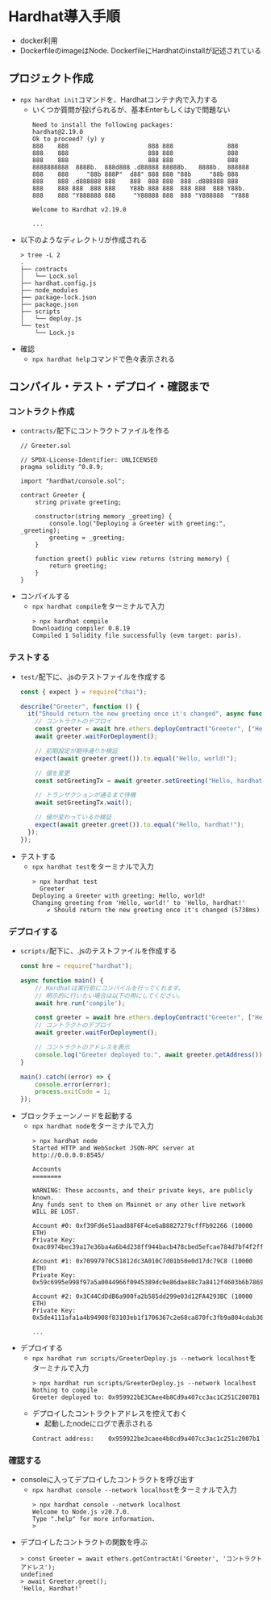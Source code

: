 # Hardhat導入手順
- docker利用
- DockerfileのimageはNode. DockerfileにHardhatのinstallが記述されている

## プロジェクト作成
- `npx hardhat init`コマンドを、Hardhatコンテナ内で入力する
  - いくつか質問が投げられるが、基本Enterもしくはyで問題ない
    ```
    Need to install the following packages:
    hardhat@2.19.0
    Ok to proceed? (y) y
    888    888                      888 888               888
    888    888                      888 888               888
    888    888                      888 888               888
    8888888888  8888b.  888d888 .d88888 88888b.   8888b.  888888
    888    888     "88b 888P"  d88" 888 888 "88b     "88b 888
    888    888 .d888888 888    888  888 888  888 .d888888 888
    888    888 888  888 888    Y88b 888 888  888 888  888 Y88b.
    888    888 "Y888888 888     "Y88888 888  888 "Y888888  "Y888

    Welcome to Hardhat v2.19.0

    ...
    ```
- 以下のようなディレクトリが作成される
    ```
    > tree -L 2
    .
    ├── contracts
    │   └── Lock.sol
    ├── hardhat.config.js
    ├── node_modules
    ├── package-lock.json
    ├── package.json
    ├── scripts
    │   └── deploy.js
    └── test
        └── Lock.js
    ```
- 確認
  - `npx hardhat help`コマンドで色々表示される

## コンパイル・テスト・デプロイ・確認まで
### コントラクト作成
- `contracts/`配下にコントラクトファイルを作る
  ```
  // Greeter.sol

  // SPDX-License-Identifier: UNLICENSED
  pragma solidity ^0.8.9;

  import "hardhat/console.sol";

  contract Greeter {
      string private greeting;

      constructor(string memory _greeting) {
          console.log("Deploying a Greeter with greeting:", _greeting);
          greeting = _greeting;
      }

      function greet() public view returns (string memory) {
          return greeting;
      }
  }
  ```
- コンパイルする
  - `npx hardhat compile`をターミナルで入力
    ```
    > npx hardhat compile
    Downloading compiler 0.8.19
    Compiled 1 Solidity file successfully (evm target: paris).
    ```

### テストする
- `test/`配下に、.jsのテストファイルを作成する
  ```js
  const { expect } = require("chai");

  describe("Greeter", function () {
    it("Should return the new greeting once it's changed", async function () {
      // コントラクトのデプロイ
      const greeter = await hre.ethers.deployContract("Greeter", ["Hello, world!"]);
      await greeter.waitForDeployment();

      // 初期設定が期待通りか検証
      expect(await greeter.greet()).to.equal("Hello, world!");

      // 値を変更
      const setGreetingTx = await greeter.setGreeting("Hello, hardhat!");

      // トランザクションが通るまで待機
      await setGreetingTx.wait();

      // 値が変わっているか検証
      expect(await greeter.greet()).to.equal("Hello, hardhat!");
    });
  });
  ```
- テストする
  - `npx hardhat test`をターミナルで入力
    ```
    > npx hardhat test
      Greeter
    Deploying a Greeter with greeting: Hello, world!
    Changing greeting from 'Hello, world!' to 'Hello, hardhat!'
        ✔ Should return the new greeting once it's changed (5738ms)
    ```

### デプロイする
- `scripts/`配下に、.jsのテストファイルを作成する
    ```js
    const hre = require("hardhat");

    async function main() {
        // Hardhatは実行前にコンパイルを行ってくれます。
        // 明示的に行いたい場合は以下の用にしてください。
        await hre.run('compile');

        const greeter = await hre.ethers.deployContract("Greeter", ["Hello, Hardhat!"]);
        // コントラクトのデプロイ
        await greeter.waitForDeployment();

        // コントラクトのアドレスを表示
        console.log("Greeter deployed to:", await greeter.getAddress());
    }

    main().catch((error) => {
        console.error(error);
        process.exitCode = 1;
    });
    ```
- ブロックチェーンノードを起動する
  - `npx hardhat node`をターミナルで入力
    ```
    > npx hardhat node
    Started HTTP and WebSocket JSON-RPC server at http://0.0.0.0:8545/

    Accounts
    ========

    WARNING: These accounts, and their private keys, are publicly known.
    Any funds sent to them on Mainnet or any other live network WILL BE LOST.

    Account #0: 0xf39Fd6e51aad88F6F4ce6aB8827279cffFb92266 (10000 ETH)
    Private Key: 0xac0974bec39a17e36ba4a6b4d238ff944bacb478cbed5efcae784d7bf4f2ff80

    Account #1: 0x70997970C51812dc3A010C7d01b50e0d17dc79C8 (10000 ETH)
    Private Key: 0x59c6995e998f97a5a0044966f0945389dc9e86dae88c7a8412f4603b6b78690d

    Account #2: 0x3C44CdDdB6a900fa2b585dd299e03d12FA4293BC (10000 ETH)
    Private Key: 0x5de4111afa1a4b94908f83103eb1f1706367c2e68ca870fc3fb9a804cdab365a

    ...
    ```
- デプロイする
  - `npx hardhat run scripts/GreeterDeploy.js --network localhost`をターミナルで入力
    ```
    > npx hardhat run scripts/GreeterDeploy.js --network localhost
    Nothing to compile
    Greeter deployed to: 0x959922bE3CAee4b8Cd9a407cc3ac1C251C2007B1
    ```
  - デプロイしたコントラクトアドレスを控えておく
    - 起動したnodeにログで表示される
    ```
    Contract address:    0x959922be3caee4b8cd9a407cc3ac1c251c2007b1
    ```
### 確認する
- consoleに入ってデプロイしたコントラクトを呼び出す
  - `npx hardhat console --network localhost`をターミナルで入力
    ```
    > npx hardhat console --network localhost
    Welcome to Node.js v20.7.0.
    Type ".help" for more information.
    >
    ```
- デプロイしたコントラクトの関数を呼ぶ
  ```
  > const Greeter = await ethers.getContractAt('Greeter', 'コントラクトアドレス');
  undefined
  > await Greeter.greet();
  'Hello, Hardhat!'
  ```